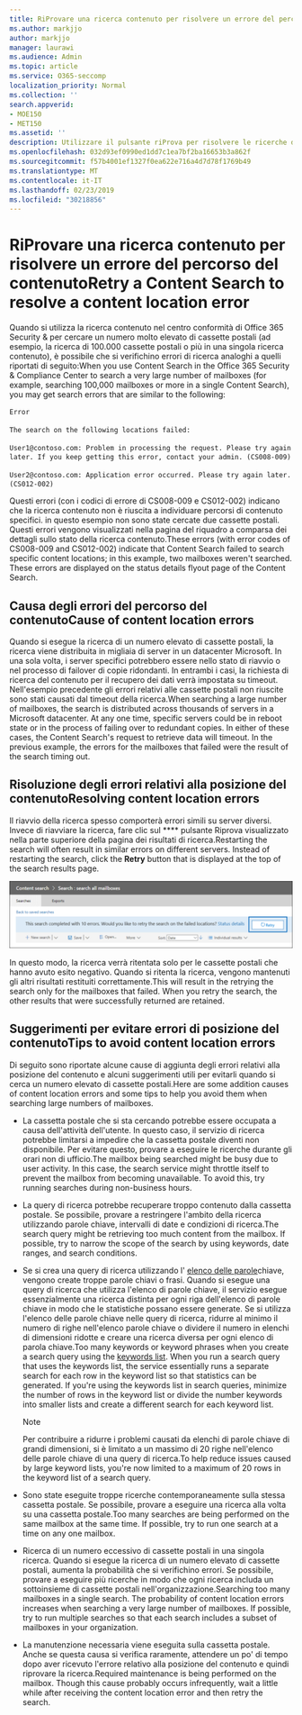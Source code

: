 ```yaml
---
title: RiProvare una ricerca contenuto per risolvere un errore del percorso del contenuto
ms.author: markjjo
author: markjjo
manager: laurawi
ms.audience: Admin
ms.topic: article
ms.service: O365-seccomp
localization_priority: Normal
ms.collection: ''
search.appverid:
- MOE150
- MET150
ms.assetid: ''
description: Utilizzare il pulsante riProva per risolvere le ricerche di contenuto che presentano errori di posizione del contenuto.
ms.openlocfilehash: 032d93ef0990ed1dd7c1ea7bf2ba16653b3a862f
ms.sourcegitcommit: f57b4001ef1327f0ea622e716a4d7d78f1769b49
ms.translationtype: MT
ms.contentlocale: it-IT
ms.lasthandoff: 02/23/2019
ms.locfileid: "30218856"
---
```

# <a name="retry-a-content-search-to-resolve-a-content-location-error"></a><span data-ttu-id="91933-103">RiProvare una ricerca contenuto per risolvere un errore del percorso del contenuto</span><span class="sxs-lookup"><span data-stu-id="91933-103">Retry a Content Search to resolve a content location error</span></span>

<span data-ttu-id="91933-104">Quando si utilizza la ricerca contenuto nel centro conformità di Office 365 Security & per cercare un numero molto elevato di cassette postali (ad esempio, la ricerca di 100.000 cassette postali o più in una singola ricerca contenuto), è possibile che si verifichino errori di ricerca analoghi a quelli riportati di seguito:</span><span class="sxs-lookup"><span data-stu-id="91933-104">When you use Content Search in the Office 365 Security & Compliance Center to search a very large number of mailboxes (for example, searching 100,000 mailboxes or more in a single Content Search), you may get search errors that are similar to the following:</span></span>

```
Error

The search on the following locations failed:

User1@contoso.com: Problem in processing the request. Please try again later. If you keep getting this error, contact your admin. (CS008-009)

User2@contoso.com: Application error occurred. Please try again later. (CS012-002)
```

<span data-ttu-id="91933-p101">Questi errori (con i codici di errore di CS008-009 e CS012-002) indicano che la ricerca contenuto non è riuscita a individuare percorsi di contenuto specifici. in questo esempio non sono state cercate due cassette postali. Questi errori vengono visualizzati nella pagina del riquadro a comparsa dei dettagli sullo stato della ricerca contenuto.</span><span class="sxs-lookup"><span data-stu-id="91933-p101">These errors (with error codes of CS008-009 and CS012-002) indicate that Content Search failed to search specific content locations; in this example, two mailboxes weren't searched. These errors are displayed on the status details flyout page of the Content Search.</span></span>

## <a name="cause-of-content-location-errors"></a><span data-ttu-id="91933-107">Causa degli errori del percorso del contenuto</span><span class="sxs-lookup"><span data-stu-id="91933-107">Cause of content location errors</span></span>

<span data-ttu-id="91933-p102">Quando si esegue la ricerca di un numero elevato di cassette postali, la ricerca viene distribuita in migliaia di server in un datacenter Microsoft. In una sola volta, i server specifici potrebbero essere nello stato di riavvio o nel processo di failover di copie ridondanti. In entrambi i casi, la richiesta di ricerca del contenuto per il recupero dei dati verrà impostata su timeout. Nell'esempio precedente gli errori relativi alle cassette postali non riuscite sono stati causati dal timeout della ricerca.</span><span class="sxs-lookup"><span data-stu-id="91933-p102">When searching a large number of mailboxes, the search is distributed across thousands of servers in a Microsoft datacenter. At any one time, specific servers could be in reboot state or in the process of failing over to redundant copies. In either of these cases, the Content Search's request to retrieve data will timeout. In the previous example, the errors for the mailboxes that failed were the result of the search timing out.</span></span>

## <a name="resolving-content-location-errors"></a><span data-ttu-id="91933-112">Risoluzione degli errori relativi alla posizione del contenuto</span><span class="sxs-lookup"><span data-stu-id="91933-112">Resolving content location errors</span></span>

<span data-ttu-id="91933-p103">Il riavvio della ricerca spesso comporterà errori simili su server diversi. Invece di riavviare la ricerca, fare clic sul \*\*\*\* pulsante Riprova visualizzato nella parte superiore della pagina dei risultati di ricerca.</span><span class="sxs-lookup"><span data-stu-id="91933-p103">Restarting the search will often result in similar errors on different servers. Instead of restarting the search, click the **Retry** button that is displayed at the top of the search results page.</span></span>

![Fare clic sul pulsante riProva per risolvere gli errori relativi alla posizione del contenuto](media/retrycontentsearch3.png)

<span data-ttu-id="91933-p104">In questo modo, la ricerca verrà ritentata solo per le cassette postali che hanno avuto esito negativo. Quando si ritenta la ricerca, vengono mantenuti gli altri risultati restituiti correttamente.</span><span class="sxs-lookup"><span data-stu-id="91933-p104">This will result in the retrying the search only for the mailboxes that failed. When you retry the search, the other results that were successfully returned are retained.</span></span>

## <a name="tips-to-avoid-content-location-errors"></a><span data-ttu-id="91933-118">Suggerimenti per evitare errori di posizione del contenuto</span><span class="sxs-lookup"><span data-stu-id="91933-118">Tips to avoid content location errors</span></span>

<span data-ttu-id="91933-119">Di seguito sono riportate alcune cause di aggiunta degli errori relativi alla posizione del contenuto e alcuni suggerimenti utili per evitarli quando si cerca un numero elevato di cassette postali.</span><span class="sxs-lookup"><span data-stu-id="91933-119">Here are some addition causes of content location errors and some tips to help you avoid them when searching large numbers of mailboxes.</span></span>

- <span data-ttu-id="91933-p105">La cassetta postale che si sta cercando potrebbe essere occupata a causa dell'attività dell'utente. In questo caso, il servizio di ricerca potrebbe limitarsi a impedire che la cassetta postale diventi non disponibile. Per evitare questo, provare a eseguire le ricerche durante gli orari non di ufficio.</span><span class="sxs-lookup"><span data-stu-id="91933-p105">The mailbox being searched might be busy due to user activity. In this case, the search service might throttle itself to prevent the mailbox from becoming unavailable. To avoid this, try running searches during non-business hours.</span></span>

- <span data-ttu-id="91933-p106">La query di ricerca potrebbe recuperare troppo contenuto dalla cassetta postale. Se possibile, provare a restringere l'ambito della ricerca utilizzando parole chiave, intervalli di date e condizioni di ricerca.</span><span class="sxs-lookup"><span data-stu-id="91933-p106">The search query might be retrieving too much content from the mailbox. If possible, try to narrow the scope of the search by using keywords, date ranges, and search conditions.</span></span>

- <span data-ttu-id="91933-p107">Se si crea una query di ricerca utilizzando l' [elenco delle parole](view-keyword-statistics-for-content-search.md#get-keyword-statistics-for-content-searches)chiave, vengono create troppe parole chiavi o frasi. Quando si esegue una query di ricerca che utilizza l'elenco di parole chiave, il servizio esegue essenzialmente una ricerca distinta per ogni riga dell'elenco di parole chiave in modo che le statistiche possano essere generate. Se si utilizza l'elenco delle parole chiave nelle query di ricerca, ridurre al minimo il numero di righe nell'elenco parole chiave o dividere il numero in elenchi di dimensioni ridotte e creare una ricerca diversa per ogni elenco di parola chiave.</span><span class="sxs-lookup"><span data-stu-id="91933-p107">Too many keywords or keyword phrases when you create a search query using the [keywords list](view-keyword-statistics-for-content-search.md#get-keyword-statistics-for-content-searches). When you run a search query that uses the keywords list, the service essentially runs a separate search for each row in the keyword list so that statistics can be generated. If you're using the keywords list in search queries, minimize the number of rows in the keyword list or divide the number keywords into smaller lists and create a different search for each keyword list.</span></span>

  > [!NOTE]
  > <span data-ttu-id="91933-128">Per contribuire a ridurre i problemi causati da elenchi di parole chiave di grandi dimensioni, si è limitato a un massimo di 20 righe nell'elenco delle parole chiave di una query di ricerca.</span><span class="sxs-lookup"><span data-stu-id="91933-128">To help reduce issues caused by large keyword lists, you're now limited to a maximum of 20 rows in the keyword list of a search query.</span></span>

- <span data-ttu-id="91933-p108">Sono state eseguite troppe ricerche contemporaneamente sulla stessa cassetta postale. Se possibile, provare a eseguire una ricerca alla volta su una cassetta postale.</span><span class="sxs-lookup"><span data-stu-id="91933-p108">Too many searches are being performed on the same mailbox at the same time. If possible, try to run one search at a time on any one mailbox.</span></span>

- <span data-ttu-id="91933-p109">Ricerca di un numero eccessivo di cassette postali in una singola ricerca. Quando si esegue la ricerca di un numero elevato di cassette postali, aumenta la probabilità che si verifichino errori. Se possibile, provare a eseguire più ricerche in modo che ogni ricerca includa un sottoinsieme di cassette postali nell'organizzazione.</span><span class="sxs-lookup"><span data-stu-id="91933-p109">Searching too many mailboxes in a single search. The probability of content location errors increases when searching a very large number of mailboxes. If possible, try to run multiple searches so that each search includes a subset of  mailboxes in your organization.</span></span>

- <span data-ttu-id="91933-p110">La manutenzione necessaria viene eseguita sulla cassetta postale. Anche se questa causa si verifica raramente, attendere un po' di tempo dopo aver ricevuto l'errore relativo alla posizione del contenuto e quindi riprovare la ricerca.</span><span class="sxs-lookup"><span data-stu-id="91933-p110">Required maintenance is being performed on the mailbox. Though this cause probably occurs infrequently, wait a little while after receiving the content location error and then retry the search.</span></span>
